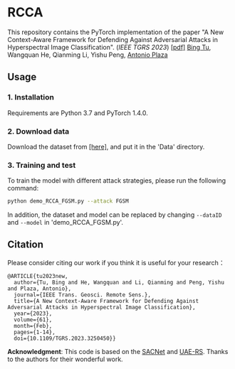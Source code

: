 # RCCA 
This repository contains the PyTorch implementation of the paper "A New Context-Aware Framework for Defending Against Adversarial Attacks in Hyperspectral Image Classification". (_IEEE TGRS 2023_) [[pdf]](https://ieeexplore.ieee.org/document/10056357)  [Bing Tu](https://faculty.nuist.edu.cn/tubing/zh_CN/index/144219/list/index.htm), Wangquan He, Qianming Li, Yishu Peng, [Antonio Plaza](https://www2.umbc.edu/rssipl/people/aplaza/)


## Usage
### 1. Installation
Requirements are Python 3.7 and PyTorch 1.4.0.

### 2. Download data
Download the dataset from [[here]](https://picture.iczhiku.com/weixin/message1590686900389.html), and put it in the 'Data' directory.

### 3. Training and test
To train the model with different attack strategies, please run the following command:
```sh
python demo_RCCA_FGSM.py --attack FGSM
```

In addition, the dataset and model can be replaced by changing `--dataID` and `--model` in 'demo_RCCA_FGSM.py'.
    
## Citation
Please consider citing our work if you think it is useful for your research：
```
@ARTICLE{tu2023new,
  author={Tu, Bing and He, Wangquan and Li, Qianming and Peng, Yishu and Plaza, Antonio},
  journal={IEEE Trans. Geosci. Remote Sens.}, 
  title={A New Context-Aware Framework for Defending Against Adversarial Attacks in Hyperspectral Image Classification}, 
  year={2023},
  volume={61},
  month={Feb},
  pages={1-14},
  doi={10.1109/TGRS.2023.3250450}}
```

**Acknowledgment**: This code is based on the [SACNet](https://github.com/YonghaoXu/SACNet?tab=readme-ov-file) and [UAE-RS](https://github.com/YonghaoXu/UAE-RS). Thanks to the authors for their wonderful work.

